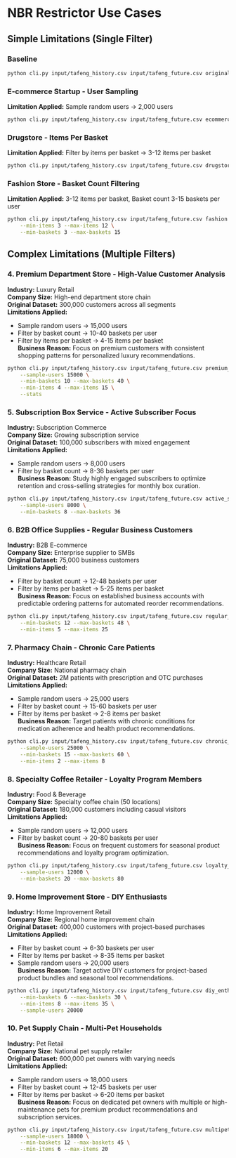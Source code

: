 # NBR Restrictor Use Cases

## Simple Limitations (Single Filter)

### Baseline


```bash
python cli.py input/tafeng_history.csv input/tafeng_future.csv original
```

### E-commerce Startup - User Sampling
**Limitation Applied:** Sample random users → 2,000 users  

```bash
python cli.py input/tafeng_history.csv input/tafeng_future.csv ecommerce --sample-users 2000
```

### Drugstore - Items Per Basket
**Limitation Applied:** Filter by items per basket → 3-12 items per basket  

```bash
python cli.py input/tafeng_history.csv input/tafeng_future.csv drugstore --min-items 3 --max-items 12
```

### Fashion Store - Basket Count Filtering  
**Limitation Applied:** 3-12 items per basket, Basket count 3-15 baskets per user

```bash
python cli.py input/tafeng_history.csv input/tafeng_future.csv fashion \
    --min-items 3 --max-items 12 \
    --min-baskets 3 --max-baskets 15
```


## Complex Limitations (Multiple Filters)

### 4. Premium Department Store - High-Value Customer Analysis
**Industry:** Luxury Retail  
**Company Size:** High-end department store chain  
**Original Dataset:** 300,000 customers across all segments  
**Limitations Applied:**
- Sample random users → 15,000 users
- Filter by basket count → 10-40 baskets per user
- Filter by items per basket → 4-15 items per basket  
**Business Reason:** Focus on premium customers with consistent shopping patterns for personalized luxury recommendations.

```bash
python cli.py input/tafeng_history.csv input/tafeng_future.csv premium_customers \
    --sample-users 15000 \
    --min-baskets 10 --max-baskets 40 \
    --min-items 4 --max-items 15 \
    --stats
```

### 5. Subscription Box Service - Active Subscriber Focus
**Industry:** Subscription Commerce  
**Company Size:** Growing subscription service  
**Original Dataset:** 100,000 subscribers with mixed engagement  
**Limitations Applied:**
- Sample random users → 8,000 users
- Filter by basket count → 8-36 baskets per user  
**Business Reason:** Study highly engaged subscribers to optimize retention and cross-selling strategies for monthly box curation.

```bash
python cli.py input/tafeng_history.csv input/tafeng_future.csv active_subscribers \
    --sample-users 8000 \
    --min-baskets 8 --max-baskets 36
```

### 6. B2B Office Supplies - Regular Business Customers
**Industry:** B2B E-commerce  
**Company Size:** Enterprise supplier to SMBs  
**Original Dataset:** 75,000 business customers  
**Limitations Applied:**
- Filter by basket count → 12-48 baskets per user
- Filter by items per basket → 5-25 items per basket  
**Business Reason:** Focus on established business accounts with predictable ordering patterns for automated reorder recommendations.

```bash
python cli.py input/tafeng_history.csv input/tafeng_future.csv regular_businesses \
    --min-baskets 12 --max-baskets 48 \
    --min-items 5 --max-items 25
```

### 7. Pharmacy Chain - Chronic Care Patients
**Industry:** Healthcare Retail  
**Company Size:** National pharmacy chain  
**Original Dataset:** 2M patients with prescription and OTC purchases  
**Limitations Applied:**
- Sample random users → 25,000 users
- Filter by basket count → 15-60 baskets per user
- Filter by items per basket → 2-8 items per basket  
**Business Reason:** Target patients with chronic conditions for medication adherence and health product recommendations.

```bash
python cli.py input/tafeng_history.csv input/tafeng_future.csv chronic_patients \
    --sample-users 25000 \
    --min-baskets 15 --max-baskets 60 \
    --min-items 2 --max-items 8
```

### 8. Specialty Coffee Retailer - Loyalty Program Members
**Industry:** Food & Beverage  
**Company Size:** Specialty coffee chain (50 locations)  
**Original Dataset:** 180,000 customers including casual visitors  
**Limitations Applied:**
- Sample random users → 12,000 users
- Filter by basket count → 20-80 baskets per user  
**Business Reason:** Focus on frequent customers for seasonal product recommendations and loyalty program optimization.

```bash
python cli.py input/tafeng_history.csv input/tafeng_future.csv loyalty_members \
    --sample-users 12000 \
    --min-baskets 20 --max-baskets 80
```

### 9. Home Improvement Store - DIY Enthusiasts
**Industry:** Home Improvement Retail  
**Company Size:** Regional home improvement chain  
**Original Dataset:** 400,000 customers with project-based purchases  
**Limitations Applied:**
- Filter by basket count → 6-30 baskets per user
- Filter by items per basket → 8-35 items per basket
- Sample random users → 20,000 users  
**Business Reason:** Target active DIY customers for project-based product bundles and seasonal tool recommendations.

```bash
python cli.py input/tafeng_history.csv input/tafeng_future.csv diy_enthusiasts \
    --min-baskets 6 --max-baskets 30 \
    --min-items 8 --max-items 35 \
    --sample-users 20000
```

### 10. Pet Supply Chain - Multi-Pet Households
**Industry:** Pet Retail  
**Company Size:** National pet supply retailer  
**Original Dataset:** 600,000 pet owners with varying needs  
**Limitations Applied:**
- Sample random users → 18,000 users
- Filter by basket count → 12-45 baskets per user
- Filter by items per basket → 6-20 items per basket  
**Business Reason:** Focus on dedicated pet owners with multiple or high-maintenance pets for premium product recommendations and subscription services.

```bash
python cli.py input/tafeng_history.csv input/tafeng_future.csv multipet_households \
    --sample-users 18000 \
    --min-baskets 12 --max-baskets 45 \
    --min-items 6 --max-items 20
```
